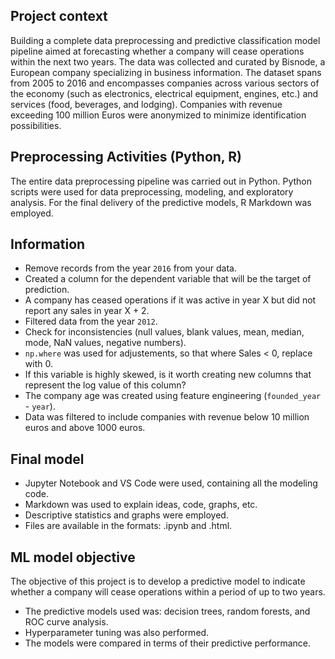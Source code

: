## Project context
Building a complete data preprocessing and predictive classification model pipeline aimed at forecasting whether a company will cease operations within the next two years. The data was collected and curated by Bisnode, a European company specializing in business information. The dataset spans from 2005 to 2016 and encompasses companies across various sectors of the economy (such as electronics, electrical equipment, engines, etc.) and services (food, beverages, and lodging). Companies with revenue exceeding 100 million Euros were anonymized to minimize identification possibilities.

## Preprocessing Activities (Python, R)
The entire data preprocessing pipeline was carried out in Python. Python scripts were used for data preprocessing, modeling, and exploratory analysis. For the final delivery of the predictive models, R Markdown was employed.

## Information
- Remove records from the year `2016` from your data.
- Created a column for the dependent variable that will be the target of prediction.
- A company has ceased operations if it was active in year X but did not report any sales in year X + 2.
- Filtered data from the year `2012`.
- Check for inconsistencies (null values, blank values, mean, median, mode, NaN values, negative numbers).
- `np.where` was used for adjustements, so that where Sales < 0, replace with 0.
- If this variable is highly skewed, is it worth creating new columns that represent the log value of this column?
- The company age was created using feature engineering (`founded_year` - `year`).
- Data was filtered to include companies with revenue below 10 million euros and above 1000 euros.

## Final model
- Jupyter Notebook and VS Code were used, containing all the modeling code.
- Markdown was used to explain ideas, code, graphs, etc.
- Descriptive statistics and graphs were employed.
- Files are available in the formats: .ipynb and .html.

## ML model objective
The objective of this project is to develop a predictive model to indicate whether a company will cease operations within a period of up to two years. 

- The predictive models used was: decision trees, random forests, and ROC curve analysis.
- Hyperparameter tuning was also performed.
- The models were compared in terms of their predictive performance.
